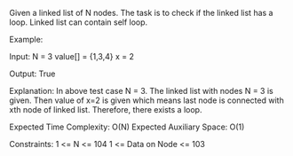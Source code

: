 Given a linked list of N nodes. The task is to check if the linked list has a loop. Linked list can contain self loop.

Example:

Input:
N = 3
value[] = {1,3,4}
x = 2

Output: True

Explanation: In above test case N = 3.
The linked list with nodes N = 3 is
given. Then value of x=2 is given which
means last node is connected with xth
node of linked list. Therefore, there
exists a loop.

Expected Time Complexity: O(N)
Expected Auxiliary Space: O(1)

Constraints:
1 <= N <= 104
1 <= Data on Node <= 103
